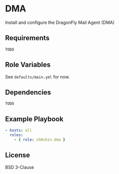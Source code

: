 # DMA
Install and configure the DragonFly Mail Agent (DMA)

## Requirements
`TODO`

## Role Variables
See `defaults/main.yml` for now.

## Dependencies
`TODO`

## Example Playbook
```yaml
- hosts: all
  roles:
    - { role: sh0shin.dma }
```

## License
BSD 3-Clause
